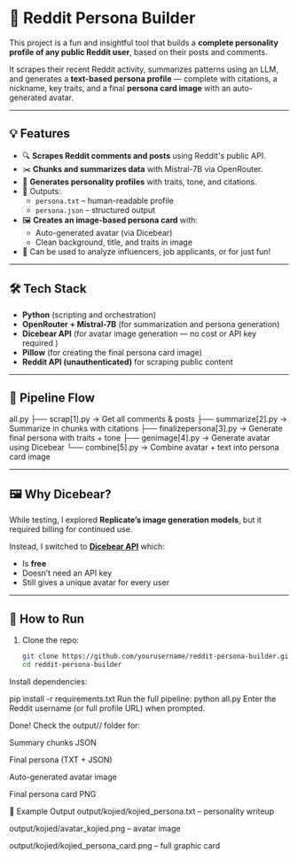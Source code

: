 # 🧠 Reddit Persona Builder

This project is a fun and insightful tool that builds a **complete personality profile of any public Reddit user**, based on their posts and comments.

It scrapes their recent Reddit activity, summarizes patterns using an LLM, and generates a **text-based persona profile** — complete with citations, a nickname, key traits, and a final **persona card image** with an auto-generated avatar.

---

## 💡 Features

- 🔍 **Scrapes Reddit comments and posts** using Reddit's public API.
- ✂️ **Chunks and summarizes data** with Mistral-7B via OpenRouter.
- 🧠 **Generates personality profiles** with traits, tone, and citations.
- 🧾 Outputs:
  - `persona.txt` – human-readable profile
  - `persona.json` – structured output
- 🖼️ **Creates an image-based persona card** with:
  - Auto-generated avatar (via Dicebear)
  - Clean background, title, and traits in image
- 🧪 Can be used to analyze influencers, job applicants, or for just fun!

---

## 🛠️ Tech Stack

- **Python** (scripting and orchestration)
- **OpenRouter + Mistral-7B** (for summarization and persona generation)
- **Dicebear API** (for avatar image generation — no cost or API key required )
- **Pillow** (for creating the final persona card image)
- **Reddit API (unauthenticated)** for scraping public content

---

## 🔄 Pipeline Flow

all.py
├── scrap[1].py → Get all comments & posts
├── summarize[2].py → Summarize in chunks with citations
├── finalizepersona[3].py → Generate final persona with traits + tone
├── genimage[4].py → Generate avatar using Dicebear
└── combine[5].py → Combine avatar + text into persona card image



---

## 🖼️ Why Dicebear?

While testing,  I explored **Replicate’s image generation models**, but it required billing for continued use.

Instead, I switched to [**Dicebear API**](https://www.dicebear.com/) which:
- Is **free**
- Doesn’t need an API key
- Still gives a unique avatar for every user

---

## 🚀 How to Run

1. Clone the repo:
   ```bash
   git clone https://github.com/yourusername/reddit-persona-builder.git
   cd reddit-persona-builder
Install dependencies:

pip install -r requirements.txt
Run the full pipeline:
python all.py
Enter the Reddit username (or full profile URL) when prompted.

Done! Check the output/<username>/ folder for:

Summary chunks JSON

Final persona (TXT + JSON)

Auto-generated avatar image

Final persona card PNG

📝 Example Output
output/kojied/kojied_persona.txt – personality writeup

output/kojied/avatar_kojied.png – avatar image

output/kojied/kojied_persona_card.png – full graphic card

